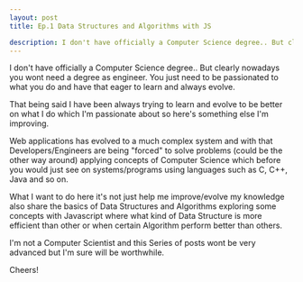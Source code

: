 ```yaml
---
layout: post
title: Ep.1 Data Structures and Algorithms with JS

description: I don't have officially a Computer Science degree.. But clearly nowadays you wont need a degree as engineer. You just need to be passionate to what you do and have that eager to learn and always evolve.
---
```


I don't have officially a Computer Science degree.. But clearly nowadays you wont need a degree as engineer. You just need to be passionated to what you do and have that eager to learn and always evolve.

That being said I have been always trying to learn and evolve to be better on what I do which I'm passionate about so here's something else I'm improving.

Web applications has evolved to a much complex system and with that Developers/Engineers are being "forced" to solve problems (could be the other way around) applying concepts of Computer Science which before you would just see on systems/programs using languages such as C, C++, Java and so on.

What I want to do here it's not just help me improve/evolve my knowledge also share the basics of Data Structures and Algorithms exploring some concepts with Javascript where what kind of Data Structure is more efficient than other or when certain Algorithm perform better than others.

I'm not a Computer Scientist and this Series of posts wont be very advanced but I'm sure will be worthwhile.

Cheers!